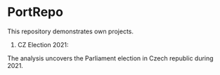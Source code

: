 # PortRepo

This repository demonstrates own projects.

1) CZ Election 2021:

The analysis uncovers the Parliament election in Czech republic during 2021.
